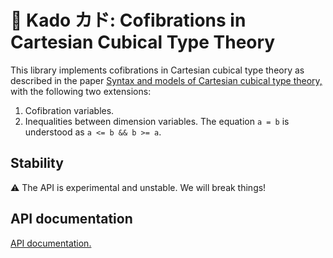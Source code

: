 # 🧊 Kado カド: Cofibrations in Cartesian Cubical Type Theory

This library implements cofibrations in Cartesian cubical type theory as described in the paper [Syntax and models of Cartesian cubical type theory,](https://doi.org/10.1017/S0960129521000347) with the following two extensions:

1. Cofibration variables.
2. Inequalities between dimension variables. The equation `a = b` is understood as `a <= b && b >= a`.

## Stability

⚠ The API is experimental and unstable. We will break things!

## API documentation

[API documentation.](https://redprl.org/kado/kado/Kado)
